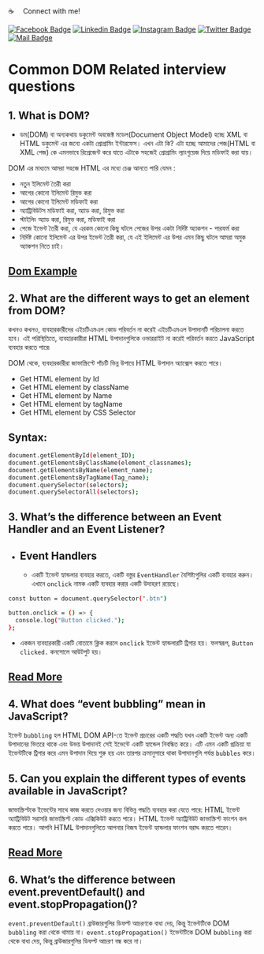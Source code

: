 :coffee: &emsp;Connect with me!

[![Facebook Badge](https://img.shields.io/badge/Facebook-1877F2?style=for-the-badge&logo=facebook&logoColor=white)](https://facebook.com/abnaeembsc) [![Linkedin Badge](https://img.shields.io/badge/LinkedIn-0077B5?style=for-the-badge&logo=linkedin&logoColor=white)](https://www.linkedin.com/in/developernaeem/) [![Instagram Badge](https://img.shields.io/badge/Instagram-E4405F?style=for-the-badge&logo=instagram&logoColor=white)](https://instagram.com/nwebpro) [![Twitter Badge](https://img.shields.io/badge/Twitter-1DA1F2?style=for-the-badge&logo=twitter&logoColor=white)](https://twitter.com/developernaeem) [![Mail Badge](https://img.shields.io/badge/Gmail-D14836?style=for-the-badge&logo=gmail&logoColor=white)](mailto:abnaeem.bsc@gmail.com)

# Common DOM Related interview questions

## 1. What is DOM?
- ডম(DOM) বা অন্যকথায় ডকুমেন্ট অবজেক্ট মডেল(Document Object Model) হচ্ছে XML বা HTML ডকুমেন্ট এর জন্যে একটা প্রোগ্রামিং ইন্টারফেস। এখন এটা কি? এটা হচ্ছে আমাদের পেজ(HTML বা XML পেজ) কে এমনভাবে রিপ্রেজেন্ট করে যাতে এটাকে সহজেই প্রোগ্রামিং ল্যাংগুয়েজ দিয়ে মডিফাই করা যায়।

DOM এর মাধ্যমে আমরা সহজে HTML এর মধ্যে চেঞ্জ আনতে পারি যেমন :
- নতুন ইলিমেন্ট তৈরী করা
- আগের কোনো ইলিমেন্ট রিমুভ করা
- আগের কোনো ইলিমেন্ট মডিফাই করা
- অ্যাট্রিবিউটস মডিফাই করা, অ্যাড করা, রিমুভ করা
- স্টাইলিং অ্যাড করা, রিমুভ করা, মডিফাই করা
- পেজে ইভেন্ট তৈরী করা, যে এরকম কোনো কিছু ঘটলে পেজের উপর একটা নির্দিষ্ট অ্যাকশন - পারফর্ম করা
- নির্দিষ্ট কোনো ইলিমেন্ট এর উপর ইভেন্ট তৈরী করা, যে এই ইলিমেন্ট এর উপর এমন কিছু ঘটলে আমরা অমুক অ্যাকশন নিতে চাই।

## [Dom Example](https://www.w3schools.com/js/js_htmldom_html.asp)

## 2. What are the different ways to get an element from DOM?
কখনও কখনও, ব্যবহারকারীদের এইচটিএমএল কোড পরিবর্তন না করেই এইচটিএমএল উপাদানটি পরিচালনা করতে হবে। এই পরিস্থিতিতে, ব্যবহারকারীরা HTML উপাদানগুলিকে ওভাররাইট না করেই পরিবর্তন করতে JavaScript ব্যবহার করতে পারে৷

DOM থেকে, ব্যবহারকারীরা জাভাস্ক্রিপ্টে পাঁচটি ভিন্ন উপায়ে HTML উপাদান অ্যাক্সেস করতে পারে।
- Get HTML element by Id
- Get HTML element by className
- Get HTML element by Name
- Get HTML element by tagName
- Get HTML element by CSS Selector

## Syntax:
```sh
document.getElementById(element_ID);
document.getElementsByClassName(element_classnames);
document.getElementsByName(element_name);
document.getElementsByTagName(Tag_name);
document.querySelector(selectors);
document.querySelectorAll(selectors);
```

## 3. What’s the difference between an Event Handler and an Event Listener?
 - ## Event Handlers
    - একটি ইভেন্ট হ্যান্ডলার ব্যবহার করতে, একটি বস্তুর `EventHandler` বৈশিষ্ট্যগুলির একটি ব্যবহার করুন। এখানে `onclick` নামক একটি ব্যবহার করার একটি উদাহরণ রয়েছে।
```sh
const button = document.querySelector(".btn")

button.onclick = () => {
  console.log("Button clicked.");
};
```
- একজন ব্যবহারকারী একটি বোতামে ক্লিক করলে `onclick` ইভেন্ট হ্যান্ডলারটি ট্রিগার হয়। ফলস্বরূপ, `Button clicked.` কনসোলে আউটপুট হয়।

## [Read More](https://medium.com/geekculture/event-handlers-vs-event-listeners-in-javascript-b4086b8040b0)

## 4. What does “event bubbling” mean in JavaScript?
ইভেন্ট `bubbling` হল HTML DOM API-তে ইভেন্ট প্রচারের একটি পদ্ধতি যখন একটি ইভেন্ট অন্য একটি উপাদানের ভিতরে থাকে এবং উভয় উপাদানই সেই ইভেন্টে একটি হ্যান্ডেল নিবন্ধিত করে। এটি এমন একটি প্রক্রিয়া যা ইভেন্টটিকে ট্রিগার করে এমন উপাদান দিয়ে শুরু হয় এবং তারপর ক্রমানুসারে থাকা উপাদানগুলি পর্যন্ত `bubbles` করে।

## 5. Can you explain the different types of events available in JavaScript?
জাভাস্ক্রিপ্টকে ইভেন্টের সাথে কাজ করতে দেওয়ার জন্য বিভিন্ন পদ্ধতি ব্যবহার করা যেতে পারে: HTML ইভেন্ট অ্যাট্রিবিউট সরাসরি জাভাস্ক্রিপ্ট কোড এক্সিকিউট করতে পারে। HTML ইভেন্ট অ্যাট্রিবিউট জাভাস্ক্রিপ্ট ফাংশন কল করতে পারে। আপনি HTML উপাদানগুলিতে আপনার নিজস্ব ইভেন্ট হ্যান্ডলার ফাংশন বরাদ্দ করতে পারেন।
## [Read More](https://www.w3schools.com/js/js_events_examples.asp)

## 6. What’s the difference between event.preventDefault() and event.stopPropagation()?
`event.preventDefault()` ব্রাউজারগুলির ডিফল্ট আচরণকে বাধা দেয়, কিন্তু ইভেন্টটিকে DOM `bubbling` করা থেকে থামায় না। `event.stopPropagation()` ইভেন্টটিকে DOM `bubbling` করা থেকে বাধা দেয়, কিন্তু ব্রাউজারগুলির ডিফল্ট আচরণ বন্ধ করে না।


